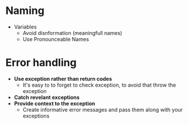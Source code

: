 # Naming
- Variables
  - Avoid disnformation (meaningfull names)
  - Use Pronounceable Names
# Error handling
- **Use exception rather than return codes**
  - It's easy to to forget to check exception, to avoid that throw the exception
- **Catch revelant exceptions**
- **Provide context to the exception**
  - Create informative error messages  and pass them along with your exceptions
